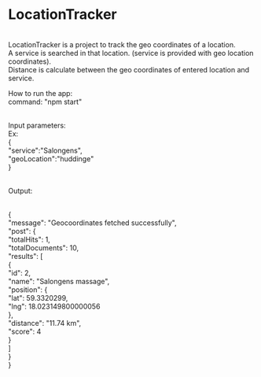 # LocationTracker
<br/> LocationTracker is a project to track the geo coordinates of a location.
<br/> A service is searched in that location. (service is provided with geo location coordinates).
<br/> Distance is calculate between the geo coordinates of entered location and service.


How to run the app:
<br/>command: "npm start"

<br/> Input parameters:
<br/> Ex: 
<br/> {
<br/>     "service":"Salongens",
<br/>     "geoLocation":"huddinge"
<br/> }

<br/> Output:

<br/> {
<br/>    "message": "Geocoordinates fetched successfully",
<br/>     "post": {
<br/>         "totalHits": 1,
<br/>         "totalDocuments": 10,
<br/>         "results": [
<br/>             {
<br/>                 "id": 2,
<br/>                 "name": "Salongens massage",
<br/>                 "position": {
<br/>                     "lat": 59.3320299,
<br/>                     "lng": 18.023149800000056
<br/>                 },
<br/>                 "distance": "11.74 km",
<br/>                 "score": 4
<br/>             }
<br/>         ]
<br/>     }
<br/> }
